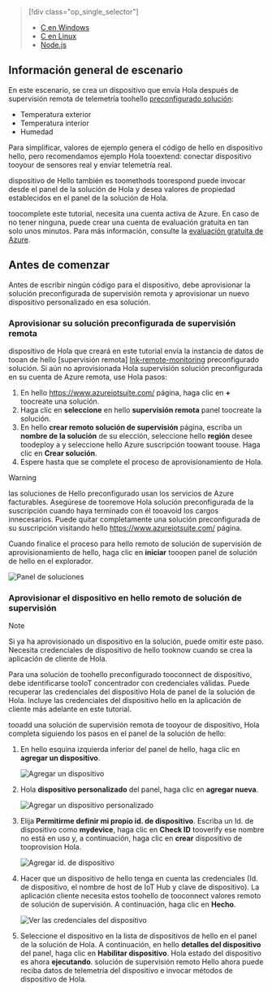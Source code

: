 > [!div class="op_single_selector"]
> * [C en Windows](../articles/iot-suite/iot-suite-connecting-devices.md)
> * [C en Linux](../articles/iot-suite/iot-suite-connecting-devices-linux.md)
> * [Node.js](../articles/iot-suite/iot-suite-connecting-devices-node.md)
> 
> 

## <a name="scenario-overview"></a>Información general de escenario
En este escenario, se crea un dispositivo que envía Hola después de supervisión remota de telemetría toohello [preconfigurado solución][lnk-what-are-preconfig-solutions]:

* Temperatura exterior
* Temperatura interior
* Humedad

Para simplificar, valores de ejemplo genera el código de hello en dispositivo hello, pero recomendamos ejemplo Hola tooextend: conectar dispositivo tooyour de sensores real y enviar telemetría real.

dispositivo de Hello también es toomethods toorespond puede invocar desde el panel de la solución de Hola y desea valores de propiedad establecidos en el panel de la solución de Hola.

toocomplete este tutorial, necesita una cuenta activa de Azure. En caso de no tener ninguna, puede crear una cuenta de evaluación gratuita en tan solo unos minutos. Para más información, consulte la [evaluación gratuita de Azure][lnk-free-trial].

## <a name="before-you-start"></a>Antes de comenzar
Antes de escribir ningún código para el dispositivo, debe aprovisionar la solución preconfigurada de supervisión remota y aprovisionar un nuevo dispositivo personalizado en esa solución.

### <a name="provision-your-remote-monitoring-preconfigured-solution"></a>Aprovisionar su solución preconfigurada de supervisión remota
dispositivo de Hola que creará en este tutorial envía la instancia de datos de tooan de hello [supervisión remota] [ lnk-remote-monitoring] preconfigurado solución. Si aún no aprovisionada Hola supervisión solución preconfigurada en su cuenta de Azure remota, use Hola pasos:

1. En hello <https://www.azureiotsuite.com/> página, haga clic en  **+**  toocreate una solución.
2. Haga clic en **seleccione** en hello **supervisión remota** panel toocreate la solución.
3. En hello **crear remoto solución de supervisión** página, escriba un **nombre de la solución** de su elección, seleccione hello **región** desee toodeploy a y seleccione hello Azure suscripción toowant toouse. Haga clic en **Crear solución**.
4. Espere hasta que se complete el proceso de aprovisionamiento de Hola.

> [!WARNING]
> las soluciones de Hello preconfigurado usan los servicios de Azure facturables. Asegúrese de tooremove Hola solución preconfigurada de la suscripción cuando haya terminado con él tooavoid los cargos innecesarios. Puede quitar completamente una solución preconfigurada de su suscripción visitando hello <https://www.azureiotsuite.com/> página.
> 
> 

Cuando finalice el proceso para hello remoto de solución de supervisión de aprovisionamiento de hello, haga clic en **iniciar** tooopen panel de solución de hello en el explorador.

![Panel de soluciones][img-dashboard]

### <a name="provision-your-device-in-hello-remote-monitoring-solution"></a>Aprovisionar el dispositivo en hello remoto de solución de supervisión
> [!NOTE]
> Si ya ha aprovisionado un dispositivo en la solución, puede omitir este paso. Necesita credenciales de dispositivo de hello tooknow cuando se crea la aplicación de cliente de Hola.
> 
> 

Para una solución de toohello preconfigurado tooconnect de dispositivo, debe identificarse tooIoT concentrador con credenciales válidas. Puede recuperar las credenciales del dispositivo Hola de panel de la solución de Hola. Incluye las credenciales del dispositivo hello en la aplicación de cliente más adelante en este tutorial.

tooadd una solución de supervisión remota de tooyour de dispositivo, Hola completa siguiendo los pasos en el panel de la solución de hello:

1. En hello esquina izquierda inferior del panel de hello, haga clic en **agregar un dispositivo**.
   
   ![Agregar un dispositivo][1]
2. Hola **dispositivo personalizado** del panel, haga clic en **agregar nueva**.
   
   ![Agregar un dispositivo personalizado][2]
3. Elija **Permitirme definir mi propio id. de dispositivo**. Escriba un Id. de dispositivo como **mydevice**, haga clic en **Check ID** tooverify ese nombre no está en uso y, a continuación, haga clic en **crear** dispositivo de tooprovision Hola.
   
   ![Agregar id. de dispositivo][3]
4. Hacer que un dispositivo de hello tenga en cuenta las credenciales (Id. de dispositivo, el nombre de host de IoT Hub y clave de dispositivo). La aplicación cliente necesita estos toohello de tooconnect valores remoto de solución de supervisión. A continuación, haga clic en **Hecho**.
   
    ![Ver las credenciales del dispositivo][4]
5. Seleccione el dispositivo en la lista de dispositivos de hello en el panel de la solución de Hola. A continuación, en hello **detalles del dispositivo** del panel, haga clic en **Habilitar dispositivo**. Hola estado del dispositivo es ahora **ejecutando**. solución de supervisión remoto Hello ahora puede reciba datos de telemetría del dispositivo e invocar métodos de dispositivo de Hola.

[img-dashboard]: ./media/iot-suite-selector-connecting/dashboard.png
[1]: ./media/iot-suite-selector-connecting/suite0.png
[2]: ./media/iot-suite-selector-connecting/suite1.png
[3]: ./media/iot-suite-selector-connecting/suite2.png
[4]: ./media/iot-suite-selector-connecting/suite3.png

[lnk-what-are-preconfig-solutions]: ../articles/iot-suite/iot-suite-what-are-preconfigured-solutions.md
[lnk-remote-monitoring]: ../articles/iot-suite/iot-suite-remote-monitoring-sample-walkthrough.md
[lnk-free-trial]: http://azure.microsoft.com/pricing/free-trial/